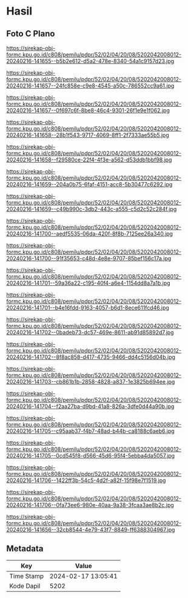 # Hasil

## Foto C Plano

https://sirekap-obj-formc.kpu.go.id/c808/pemilu/pdpr/52/02/04/20/08/5202042008012-20240216-141655--b5b2e612-d5a2-478e-8340-54a1c9157d23.jpg

https://sirekap-obj-formc.kpu.go.id/c808/pemilu/pdpr/52/02/04/20/08/5202042008012-20240216-141657--24fc858e-c9e8-4545-a50c-786552cc9a61.jpg

https://sirekap-obj-formc.kpu.go.id/c808/pemilu/pdpr/52/02/04/20/08/5202042008012-20240216-141657--0f697c6f-8be8-46c4-9301-26f1e9e1f062.jpg

https://sirekap-obj-formc.kpu.go.id/c808/pemilu/pdpr/52/02/04/20/08/5202042008012-20240216-141658--28b1f543-9717-4069-8ff1-2f7333ae55b5.jpg

https://sirekap-obj-formc.kpu.go.id/c808/pemilu/pdpr/52/02/04/20/08/5202042008012-20240216-141658--f29580ce-22f4-4f3e-a562-d53ddb1bbf98.jpg

https://sirekap-obj-formc.kpu.go.id/c808/pemilu/pdpr/52/02/04/20/08/5202042008012-20240216-141659--204a0b75-6faf-4151-acc8-5b30477c6292.jpg

https://sirekap-obj-formc.kpu.go.id/c808/pemilu/pdpr/52/02/04/20/08/5202042008012-20240216-141659--c49b990c-3db2-443c-a555-c5d2c52c284f.jpg

https://sirekap-obj-formc.kpu.go.id/c808/pemilu/pdpr/52/02/04/20/08/5202042008012-20240216-141700--aedf5535-06da-420f-8f8b-7125ee26a340.jpg

https://sirekap-obj-formc.kpu.go.id/c808/pemilu/pdpr/52/02/04/20/08/5202042008012-20240216-141700--91f35653-c48d-4e8e-9707-85bef156c17a.jpg

https://sirekap-obj-formc.kpu.go.id/c808/pemilu/pdpr/52/02/04/20/08/5202042008012-20240216-141701--59a36a22-c195-40f4-a6e4-1154dd8a7a1b.jpg

https://sirekap-obj-formc.kpu.go.id/c808/pemilu/pdpr/52/02/04/20/08/5202042008012-20240216-141701--b4e16fdd-9163-4057-b6d1-8ece611fcd46.jpg

https://sirekap-obj-formc.kpu.go.id/c808/pemilu/pdpr/52/02/04/20/08/5202042008012-20240216-141702--0badeb73-dc57-469e-8611-ab91d85892d7.jpg

https://sirekap-obj-formc.kpu.go.id/c808/pemilu/pdpr/52/02/04/20/08/5202042008012-20240216-141702--8f8ac858-d417-4735-9466-dd4c5156d04b.jpg

https://sirekap-obj-formc.kpu.go.id/c808/pemilu/pdpr/52/02/04/20/08/5202042008012-20240216-141703--cb861b1b-2858-4828-a837-1e3825b694ee.jpg

https://sirekap-obj-formc.kpu.go.id/c808/pemilu/pdpr/52/02/04/20/08/5202042008012-20240216-141704--f2aa27ba-d9bd-41a8-826a-3dfe0d44a90b.jpg

https://sirekap-obj-formc.kpu.go.id/c808/pemilu/pdpr/52/02/04/20/08/5202042008012-20240216-141705--c95aab37-f4b7-48ad-b44b-ca8188c6aeb6.jpg

https://sirekap-obj-formc.kpu.go.id/c808/pemilu/pdpr/52/02/04/20/08/5202042008012-20240216-141705--0cd545f8-d566-45d6-95f4-5ebba4da5057.jpg

https://sirekap-obj-formc.kpu.go.id/c808/pemilu/pdpr/52/02/04/20/08/5202042008012-20240216-141706--1422ff3b-54c5-4d2f-a82f-15f98e7f1519.jpg

https://sirekap-obj-formc.kpu.go.id/c808/pemilu/pdpr/52/02/04/20/08/5202042008012-20240216-141706--0fa73ee6-980e-40aa-9a38-3fcaa3ae8b2c.jpg

https://sirekap-obj-formc.kpu.go.id/c808/pemilu/pdpr/52/02/04/20/08/5202042008012-20240216-141656--32cb8544-4e79-43f7-8849-ff6388304967.jpg


## Metadata

| Key        | Value               |
| ---------- | ------------------- |
| Time Stamp | 2024-02-17 13:05:41 |
| Kode Dapil | 5202                |



